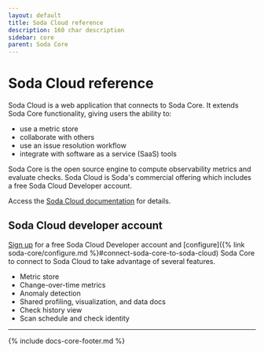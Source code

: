 ```yaml
---
layout: default
title: Soda Cloud reference
description: 160 char description
sidebar: core
parent: Soda Core
---
```


# Soda Cloud reference

Soda Cloud is a web application that connects to Soda Core. It extends Soda Core functionality, giving users the ability to:

* use a metric store
* collaborate with others
* use an issue resolution workflow
* integrate with software as a service (SaaS) tools

Soda Core is the open source engine to compute observability metrics and evaluate checks. Soda Cloud is Soda's commercial offering which includes a free Soda Cloud Developer account.

Access the <a href="https://docs.soda.io/soda-cloud/overview.html" target="_blank">Soda Cloud documentation</a> for details.


## Soda Cloud developer account

<a href="cloud.soda.io/signup" target="_blank">Sign up</a> for a free Soda Cloud Developer account and [configure]({% link soda-core/configure.md %}#connect-soda-core-to-soda-cloud) Soda Core to connect to Soda Cloud to take advantage of several features.

* Metric store
* Change-over-time metrics
* Anomaly detection
* Shared profiling, visualization, and data docs
* Check history view
* Scan schedule and check identity




---
{% include docs-core-footer.md %}